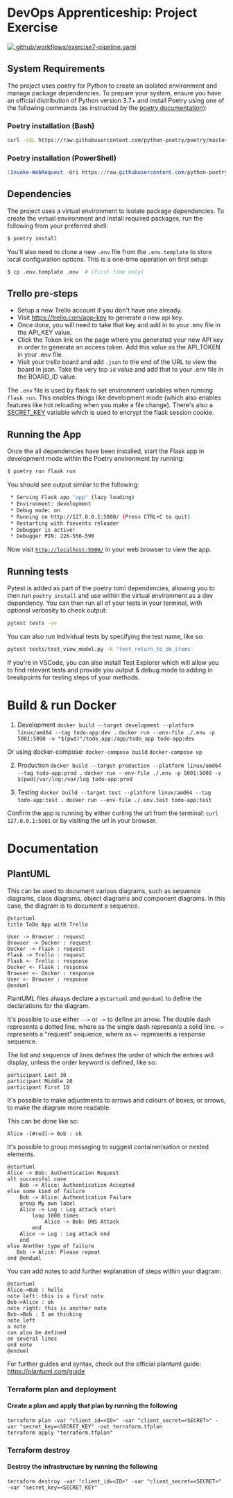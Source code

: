 # DevOps Apprenticeship: Project Exercise

[![.github/workflows/exercise7-pipeline.yaml](https://github.com/MHolmes219/DevOps-Course-Starter/actions/workflows/exercise7-pipeline.yaml/badge.svg)](https://github.com/MHolmes219/DevOps-Course-Starter/actions/workflows/exercise7-pipeline.yaml)

## System Requirements

The project uses poetry for Python to create an isolated environment and manage package dependencies. To prepare your system, ensure you have an official distribution of Python version 3.7+ and install Poetry using one of the following commands (as instructed by the [poetry documentation](https://python-poetry.org/docs/#system-requirements)):

### Poetry installation (Bash)

```bash
curl -sSL https://raw.githubusercontent.com/python-poetry/poetry/master/install-poetry.py | python -
```

### Poetry installation (PowerShell)

```powershell
(Invoke-WebRequest -Uri https://raw.githubusercontent.com/python-poetry/poetry/master/install-poetry.py -UseBasicParsing).Content | python -
```

## Dependencies

The project uses a virtual environment to isolate package dependencies. To create the virtual environment and install required packages, run the following from your preferred shell:

```bash
$ poetry install
```

You'll also need to clone a new `.env` file from the `.env.template` to store local configuration options. This is a one-time operation on first setup:

```bash
$ cp .env.template .env  # (first time only)
```

## Trello pre-steps
* Setup a new Trello account if you don't have one already.
* Visit https://trello.com/app-key to generate a new api key.
* Once done, you will need to take that key and add in to your .env file in the API_KEY value.
* Click the Token link on the page where you generated your new API key in order to generate an access token. Add this value as the API_TOKEN in your .env file.
* Visit your trello board and add `.json` to the end of the URL to view the board in json. Take the very top `id` value and add that to your .env file in the BOARD_ID value.

The `.env` file is used by flask to set environment variables when running `flask run`. This enables things like development mode (which also enables features like hot reloading when you make a file change). There's also a [SECRET_KEY](https://flask.palletsprojects.com/en/1.1.x/config/#SECRET_KEY) variable which is used to encrypt the flask session cookie.

## Running the App

Once the all dependencies have been installed, start the Flask app in development mode within the Poetry environment by running:
```bash
$ poetry run flask run
```

You should see output similar to the following:
```bash
 * Serving Flask app "app" (lazy loading)
 * Environment: development
 * Debug mode: on
 * Running on http://127.0.0.1:5000/ (Press CTRL+C to quit)
 * Restarting with fsevents reloader
 * Debugger is active!
 * Debugger PIN: 226-556-590
```
Now visit [`http://localhost:5000/`](http://localhost:5000/) in your web browser to view the app.

## Running tests

Pytest is added as part of the poetry toml dependencies, allowing you to then run `poetry install` and use within the virtual environment as a dev dependency. You can then run all of your tests in your terminal, with optional verbosity to check output:
```bash
pytest tests -vv
```
You can also run individual tests by specifying the test name, like so:
```bash
pytest tests/test_view_model.py -k 'test_return_to_do_items'
```

If you're in VSCode, you can also install Test Explorer which will allow you to find relevant tests and provide you output & debug mode to adding in breakpoints for testing steps of your methods.


# Build & run Docker

1. Development
`docker build --target development --platform linux/amd64 --tag todo-app:dev .`
`docker run --env-file ./.env -p 5001:5000 -v "$(pwd)"/todo_app:/app/todo_app todo-app:dev`

Or using docker-compose:
`docker-compose build`
`docker-compose up`

2. Production
`docker build --target production --platform linux/amd64 --tag todo-app:prod .`
`docker run --env-file ./.env -p 5001:5000 -v $(pwd)/var/log:/var/log todo-app:prod`

3. Testing
`docker build --target test --platform linux/amd64 --tag todo-app:test .`
`docker run --env-file ./.env.test todo-app:test`

Confirm the app is running by either curling the url from the terminal:
`curl 127.0.0.1:5001`
or by visiting the url in your browser.


# Documentation

## PlantUML

This can be used to document various diagrams, such as sequence diagrams, class diagrams, object diagrams and component diagrams. In this case, the diagram is to document a sequence.

```
@startuml
title ToDo App with Trello

User -> Browser : request
Browser -> Docker : request
Docker -> Flask : request
Flask -> Trello : request
Flask <- Trello : response
Docker <- Flask : response
Browser <- Docker : response
User <- Browser : response
@enduml
```

PlantUML files always declare a `@startuml` and `@enduml` to define the declarations for the diagram.

It's possible to use either `-->` or `->` to define an arrow. The double dash represents a dotted line, where as the single dash represents a solid line. `->` represents a "request" sequence, where as `<-` represents a response sequence.

The list and sequence of lines defines the order of which the entries will display, unless the order keyword is defined, like so:

```
participant Last 30
participant Middle 20
participant First 10
```

It's possible to make adjustments to arrows and colours of boxes, or arrows, to make the diagram more readable.

This can be done like so:

```
Alice -[#red]-> Bob : ok
```

It's possible to group messaging to suggest containerisation or nested elements.

```
@startuml
Alice -> Bob: Authentication Request
alt successful case
    Bob -> Alice: Authentication Accepted
else some kind of failure
    Bob -> Alice: Authentication Failure
    group My own label
    Alice -> Log : Log attack start
        loop 1000 times
            Alice -> Bob: DNS Attack
        end
    Alice -> Log : Log attack end
    end
else Another type of failure
   Bob -> Alice: Please repeat
end @enduml
```

You can add notes to add further explanation of steps within your diagram:

```
@startuml
Alice->Bob : hello
note left: this is a first note
Bob->Alice : ok
note right: this is another note
Bob->Bob : I am thinking
note left
a note
can also be defined
on several lines
end note
@enduml
```

For further guides and syntax, check out the official plantuml guide: https://plantuml.com/guide


### Terraform plan and deployment
#### Create a plan and apply that plan by running the following

```
terraform plan -var "client_id=<ID>" -var "client_secret=<SECRET>" -var "secret_key=<SECRET_KEY" -out terraform.tfplan
terraform apply "terraform.tfplan"
```

### Terraform destroy
#### Destroy the infrastructure by running the following
```
terraform destroy -var "client_id=<ID>" -var "client_secret=<SECRET>" -var "secret_key=<SECRET_KEY"
```